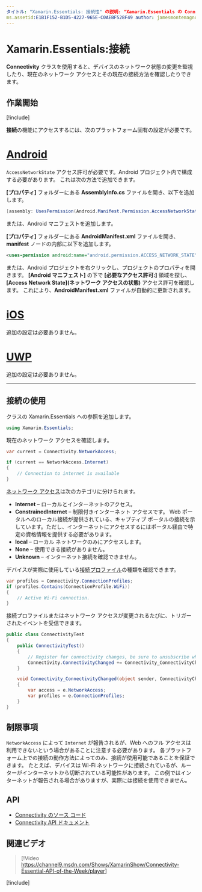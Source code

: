 ```yaml
---
タイトル: "Xamarin.Essentials: 接続性" の説明: "Xamarin.Essentials の Connectivity クラスを使用すると、デバイスのネットワーク状態の変更を監視したり、現在のネットワーク アクセスとその現在の接続方法を確認したりできます。"
ms.assetid:E1B1F152-B1D5-4227-965E-C0AEBF528F49 author: jamesmontemagno ms.author: jamont ms.date:01/08/2019 ms.custom: video no-loc: [Xamarin.Forms, Xamarin.Essentials]
---
```


# <a name="xamarinessentials-connectivity"></a>Xamarin.Essentials:接続

**Connectivity** クラスを使用すると、デバイスのネットワーク状態の変更を監視したり、現在のネットワーク アクセスとその現在の接続方法を確認したりできます。

## <a name="get-started"></a>作業開始

[!include[](~/essentials/includes/get-started.md)]

**接続**の機能にアクセスするには、次のプラットフォーム固有の設定が必要です。

# <a name="android"></a>[Android](#tab/android)

`AccessNetworkState` アクセス許可が必要です。Android プロジェクト内で構成する必要があります。 これは次の方法で追加できます。

**[プロパティ]** フォルダーにある **AssemblyInfo.cs** ファイルを開き、以下を追加します。

```csharp
[assembly: UsesPermission(Android.Manifest.Permission.AccessNetworkState)]
```

または、Android マニフェストを追加します。

**[プロパティ]** フォルダーにある **AndroidManifest.xml** ファイルを開き、**manifest** ノードの内部に以下を追加します。

```xml
<uses-permission android:name="android.permission.ACCESS_NETWORK_STATE" />
```

または、Android プロジェクトを右クリックし、プロジェクトのプロパティを開きます。 **[Android マニフェスト]** の下で **[必要なアクセス許可:]** 領域を探し、 **[Access Network State]\(ネットワーク アクセスの状態\)** アクセス許可を確認します。 これにより、**AndroidManifest.xml** ファイルが自動的に更新されます。

# <a name="ios"></a>[iOS](#tab/ios)

追加の設定は必要ありません。

# <a name="uwp"></a>[UWP](#tab/uwp)

追加の設定は必要ありません。

-----

## <a name="using-connectivity"></a>接続の使用

クラスの Xamarin.Essentials への参照を追加します。

```csharp
using Xamarin.Essentials;
```

現在のネットワーク アクセスを確認します。

```csharp
var current = Connectivity.NetworkAccess;

if (current == NetworkAccess.Internet)
{
    // Connection to internet is available
}
```

[ネットワーク アクセス](xref:Xamarin.Essentials.NetworkAccess)は次のカテゴリに分けられます。

* **Internet** – ローカルとインターネットのアクセス。
* **ConstrainedInternet** – 制限付きインターネット アクセスです。 Web ポータルへのローカル接続が提供されている、キャプティブ ポータルの接続を示しています。ただし、インターネットにアクセスするにはポータル経由で特定の資格情報を提供する必要があります。
* **local** – ローカル ネットワークのみにアクセスします。
* **None** – 使用できる接続がありません。
* **Unknown** – インターネット接続を確認できません。

デバイスが実際に使用している[接続プロファイル](xref:Xamarin.Essentials.ConnectionProfile)の種類を確認できます。

```csharp
var profiles = Connectivity.ConnectionProfiles;
if (profiles.Contains(ConnectionProfile.WiFi))
{
    // Active Wi-Fi connection.
}
```

接続プロファイルまたはネットワーク アクセスが変更されるたびに、トリガーされたイベントを受信できます。

```csharp
public class ConnectivityTest
{
    public ConnectivityTest()
    {
        // Register for connectivity changes, be sure to unsubscribe when finished
        Connectivity.ConnectivityChanged += Connectivity_ConnectivityChanged;
    }

    void Connectivity_ConnectivityChanged(object sender, ConnectivityChangedEventArgs e)
    {
        var access = e.NetworkAccess;
        var profiles = e.ConnectionProfiles;
    }
}
```

## <a name="limitations"></a>制限事項

`NetworkAccess` によって `Internet` が報告されるが、Web へのフル アクセスは利用できないという場合があることに注意する必要があります。 各プラットフォーム上での接続の動作方法によってのみ、接続が使用可能であることを保証できます。 たとえば、デバイスは Wi-Fi ネットワークに接続されているが、ルーターがインターネットから切断されている可能性があります。 この例ではインターネットが報告される場合がありますが、実際には接続を使用できません。

## <a name="api"></a>API

* [Connectivity のソース コード](https://github.com/xamarin/Essentials/tree/master/Xamarin.Essentials/Connectivity)
* [Connectivity API ドキュメント](xref:Xamarin.Essentials.Connectivity)

## <a name="related-video"></a>関連ビデオ

> [!Video https://channel9.msdn.com/Shows/XamarinShow/Connectivity-Essential-API-of-the-Week/player]

[!include[](~/essentials/includes/xamarin-show-essentials.md)]
